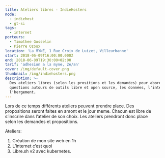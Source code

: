 ```yaml
---
title: Ateliers libres - IndieHosters
node:
  - indiehost
  - gt-si
tags:
  - internet
porteurs:
  - Timothee Gosselin
  - Pierre Ozoux
location: 'La MYNE, 1 Rue Croix de Luizet, Villeurbanne'
start: 2018-06-09T16:00:00.000Z
end: 2018-06-09T19:30:00+02:00
tarif: 'adhesion a la myne, 2e/an'
cover: /img/default-cover.png
thumbnail: /img/indiehosters.png
description: >-
  Des ateliers libres (selon les prositions et les demandes) pour aborder des
  questions autours de outils libre et open source, les données, l'internet et
  l'hergement.
---
```

Lors de ce temps différents ateliers peuvent prendre place. Des propositions seront faites en amont et le jour meme. Chacun est libre de s’inscrire dans l’atelier de son choix. Les ateliers prendront donc place selon les demandes et propositions.

Ateliers: 
1. Création de mon site web en 1h 
2. L’internet c’est quoi 
3. Libre.sh v2 avec kubernetes.
